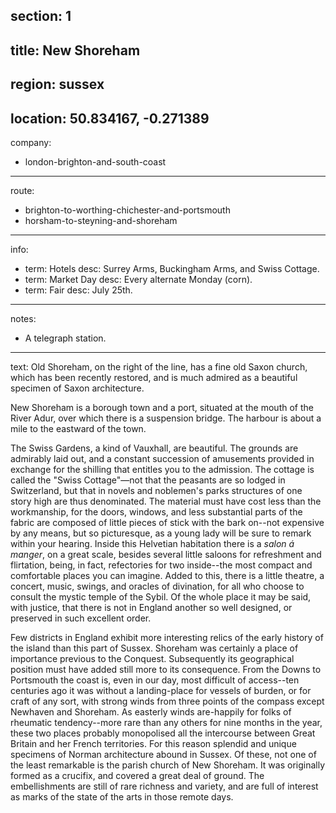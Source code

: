﻿section: 1
----
title: New Shoreham
----
region: sussex
----
location: 50.834167, -0.271389
----
company:
- london-brighton-and-south-coast
----
route:
- brighton-to-worthing-chichester-and-portsmouth
- horsham-to-steyning-and-shoreham
----
info:
- term: Hotels
  desc: Surrey Arms, Buckingham Arms, and Swiss Cottage.
- term: Market Day
  desc: Every alternate Monday (corn).
- term: Fair
  desc: July 25th.
----
notes:
- A telegraph station.
----
text: Old <span class="u-smcp">Shoreham</span>, on the right of the line, has a fine old Saxon church, which has been recently restored, and is much admired as a beautiful specimen of Saxon architecture.

<span class="u-smcp">New Shoreham</span> is a borough town and a port, situated at the mouth of the River Adur, over which there is a suspension bridge. The harbour is about a mile to the eastward of the town.

The <span class="u-smcp">Swiss Gardens</span>, a kind of Vauxhall, are beautiful. The grounds are admirably laid out, and a constant succession of amusements provided in exchange for the shilling that entitles you to the admission. The cottage is called the "Swiss Cottage"—not that the peasants are so lodged in Switzerland, but that in novels and noblemen's parks structures of one story high are thus denominated. The material must have cost less than the workmanship, for the doors, windows, and less substantial parts of the fabric are composed of little pieces of stick with the bark on--not expensive by any means, but so picturesque, as a young lady will be sure to remark within your hearing. Inside this Helvetian habitation there is a *salon á manger*, on a great scale, besides several little saloons for refreshment and flirtation, being, in fact, refectories for two inside--the most compact and comfortable places you can imagine. Added to this, there is a little theatre, a concert, music, swings, and oracles of divination, for all who choose to consult the mystic temple of the Sybil. Of the whole place it may be said, with justice, that there is not in England another so well designed, or preserved in such excellent order.

Few districts in England exhibit more interesting relics of the early history of the island than this part of Sussex. Shoreham was certainly a place of importance previous to the Conquest. Subsequently its geographical position must have added still more to its consequence. From the Downs to Portsmouth the coast is, even in our day, most difficult of access--ten centuries ago it was without a landing-place for vessels of burden, or for craft of any sort, with strong winds from three points of the compass except Newhaven and Shoreham. As easterly winds are-happily for folks of rheumatic tendency--more rare than any others for nine months in the year, these two places probably monopolised all the intercourse between Great Britain and her French territories. For this reason splendid and unique specimens of Norman architecture abound in Sussex. Of these, not one of the least remarkable is the parish church of New Shoreham. It was originally formed as a crucifix, and covered a great deal of ground. The embellishments are still of rare richness and variety, and are full of interest as marks of the state of the arts in those remote days.
